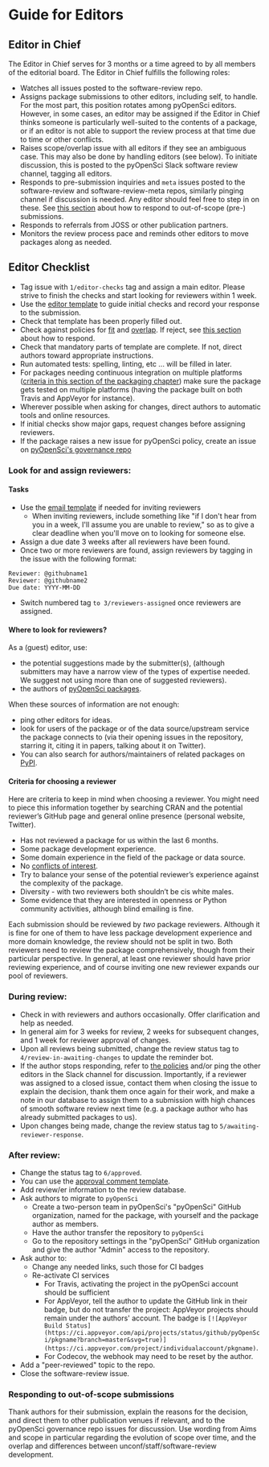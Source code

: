 # Guide for Editors

## Editor in Chief

The Editor in Chief serves for 3 months or a time agreed to by all members of
the editorial board. The Editor in Chief fulfills the following roles:

- Watches all issues posted to the software-review repo.
- Assigns package submissions to other editors, including self, to handle. For the most part, this position rotates among pyOpenSci editors. However, in some cases, an editor may be assigned if the Editor in Chief thinks someone is particularly well-suited to the contents of a package, or if an editor is not able to support the review process at that time due to time or other conflicts.
- Raises scope/overlap issue with all editors if they see an ambiguous case. This may also be done by handling editors (see below). To initiate discussion, this is posted to the pyOpenSci Slack software review channel, tagging all editors.
- Responds to pre-submission inquiries and `meta` issues posted to the software-review and software-review-meta repos, similarly pinging channel if discussion is needed. Any editor should feel free to step in on these. See [this section](#responding-to-out-of-scope-submissions) about how to respond to out-of-scope (pre-) submissions.
- Responds to referrals from JOSS or other publication partners.
- Monitors the review process pace and reminds other editors to move packages along as needed.

## Editor Checklist

- Tag issue with `1/editor-checks` tag and assign a main editor. Please strive to finish the checks and start looking for reviewers within 1 week.
- Use the [editor template](../appendices/templates#editors-template) to guide initial checks and record your response to the submission.
- Check that template has been properly filled out.
- Check against policies for [fit](aims_scope#package-categories) and [overlap](aims_scope#package-overlap). If reject, see [this section](#responding-to-out-of-scope-submissions) about how to respond.
- Check that mandatory parts of template are complete.  If not, direct authors toward appropriate instructions.
- Run automated tests: spelling, linting, etc ... will be filled in later.
- For packages needing continuous integration on multiple platforms ([criteria in this section of the packaging chapter](../packaging/packaging_guide#continuous-integration)) make sure the package gets tested on multiple platforms (having the package built on both Travis and AppVeyor for instance).
- Wherever possible when asking for changes, direct authors to automatic tools and online resources.
- If initial checks show major gaps, request changes before assigning reviewers.
- If the package raises a new issue for pyOpenSci policy, create an issue on [pyOpenSci's governance repo](https://github.com/pyOpenSci/governance)

### Look for and assign reviewers:

#### Tasks

- Use the [email template](../appendices/templates#review-request-template) if needed for inviting reviewers
    -  When inviting reviewers, include something like "if I don't hear from you in a week, I'll assume you are unable to review," so as to give a clear deadline when you'll move on to looking for someone else.
- Assign a due date 3 weeks after all reviewers have been found.
- Once two or more reviewers are found, assign reviewers by tagging in the issue with the following format:

```  
Reviewer: @githubname1
Reviewer: @githubname2
Due date: YYYY-MM-DD
```

-   Switch numbered tag `to 3/reviewers-assigned` once reviewers are assigned.

#### Where to look for reviewers?

As a (guest) editor, use:
* the potential suggestions made by the submitter(s), (although submitters may have a narrow view of the types of expertise needed.  We suggest not using more than one of suggested reviewers).
* the authors of [pyOpenSci packages](https://github.com/pyOpenSci/).

When these sources of information are not enough:
* ping other editors for ideas.
* look for users of the package or of the data source/upstream service the package connects to (via their opening issues in the repository, starring it, citing it in papers, talking about it on Twitter).
* You can also search for authors/maintainers of related packages on [PyPI](https://pypi.org/search/).

#### Criteria for choosing a reviewer

Here are criteria to keep in mind when choosing a reviewer. You might need to piece this information together by searching CRAN and the potential reviewer’s GitHub page and general online presence (personal website, Twitter).

* Has not reviewed a package for us within the last 6 months.
* Some package development experience.
* Some domain experience in the field of the package or data source.
* No [conflicts of interest](peer_review_proc#conflict-of-interest).
* Try to balance your sense of the potential reviewer’s experience against the complexity of the package.
* Diversity - with two reviewers both shouldn’t be cis white males.
* Some evidence that they are interested in openness or Python community activities, although blind emailing is fine.

Each submission should be reviewed by _two_ package reviewers. Although it is fine for one of them to have less package development experience and more domain knowledge, the review should not be split in two.  Both reviewers need to review the package comprehensively, though from their particular perspective.  In general, at least one reviewer should have prior reviewing experience, and of course inviting one new reviewer expands our pool of reviewers.

### During review:

-   Check in with reviewers and authors occasionally. Offer clarification and help as needed.
-   In general aim for 3 weeks for review, 2 weeks for subsequent changes, and 1 week for reviewer approval of changes.
-   Upon all reviews being submitted, change the review status tag to `4/review-in-awaiting-changes` to update the reminder bot.
-   If the author stops responding, refer to [the policies](peer_review_proc#review-process-guidelines) and/or ping the other editors in the Slack channel for discussion. Importantly, if a reviewer was assigned to a closed issue, contact them when closing the issue to explain the decision, thank them once again for their work, and make a note in our database to assign them to a submission with high chances of smooth software review next time (e.g. a package author who has already submitted packages to us).
-   Upon changes being made, change the review status tag to `5/awaiting-reviewer-response`.

### After review:

-   Change the status tag to `6/approved`.
-   You can use the [approval comment template](../appendices/templates#approval-comment-template).
-   Add review/er information to the review database.
-   Ask authors to migrate to `pyOpenSci`
    -   Create a two-person team in pyOpenSci's "pyOpenSci" GitHub organization, named for the package, with yourself and the package author as members.
    -   Have the author transfer the repository to `pyOpenSci`
    -   Go to the repository settings in the "pyOpenSci" GitHub organization and give the author "Admin" access to the repository.
-   Ask author to:
    -   Change any needed links, such those for CI badges
    -   Re-activate CI services
        -  For Travis, activating the project in the pyOpenSci account should be sufficient
        -  For AppVeyor, tell the author to update the GitHub link in their badge, but do not transfer the project: AppVeyor projects should remain under the authors' account. The badge is `[![AppVeyor Build Status](https://ci.appveyor.com/api/projects/status/github/pyOpenSci/pkgname?branch=master&svg=true)](https://ci.appveyor.com/project/individualaccount/pkgname)`.
        -  For Codecov, the webhook may need to be reset by the author.
-   Add a "peer-reviewed" topic to the repo.
-   Close the software-review issue.


### Responding to out-of-scope submissions
Thank authors for their submission, explain the reasons for the decision, and direct them to other publication venues if relevant, and to the pyOpenSci governance repo issues for discussion. Use wording from Aims and scope in particular regarding the evolution of scope over time, and the overlap and differences between unconf/staff/software-review development.
